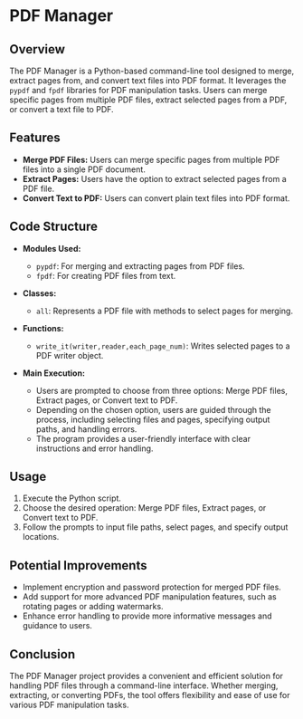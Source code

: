 # PDF Manager

## Overview
The PDF Manager is a Python-based command-line tool designed to merge, extract pages from, and convert text files into PDF format. It leverages the `pypdf` and `fpdf` libraries for PDF manipulation tasks. Users can merge specific pages from multiple PDF files, extract selected pages from a PDF, or convert a text file to PDF.

## Features
- **Merge PDF Files:** Users can merge specific pages from multiple PDF files into a single PDF document.
- **Extract Pages:** Users have the option to extract selected pages from a PDF file.
- **Convert Text to PDF:** Users can convert plain text files into PDF format.

## Code Structure
- **Modules Used:**
  - `pypdf`: For merging and extracting pages from PDF files.
  - `fpdf`: For creating PDF files from text.

- **Classes:**
  - `all`: Represents a PDF file with methods to select pages for merging.

- **Functions:**
  - `write_it(writer,reader,each_page_num)`: Writes selected pages to a PDF writer object.
  
- **Main Execution:**
  - Users are prompted to choose from three options: Merge PDF files, Extract pages, or Convert text to PDF.
  - Depending on the chosen option, users are guided through the process, including selecting files and pages, specifying output paths, and handling errors.
  - The program provides a user-friendly interface with clear instructions and error handling.

## Usage
1. Execute the Python script.
2. Choose the desired operation: Merge PDF files, Extract pages, or Convert text to PDF.
3. Follow the prompts to input file paths, select pages, and specify output locations.

## Potential Improvements
- Implement encryption and password protection for merged PDF files.
- Add support for more advanced PDF manipulation features, such as rotating pages or adding watermarks.
- Enhance error handling to provide more informative messages and guidance to users.

## Conclusion
The PDF Manager project provides a convenient and efficient solution for handling PDF files through a command-line interface. Whether merging, extracting, or converting PDFs, the tool offers flexibility and ease of use for various PDF manipulation tasks.
